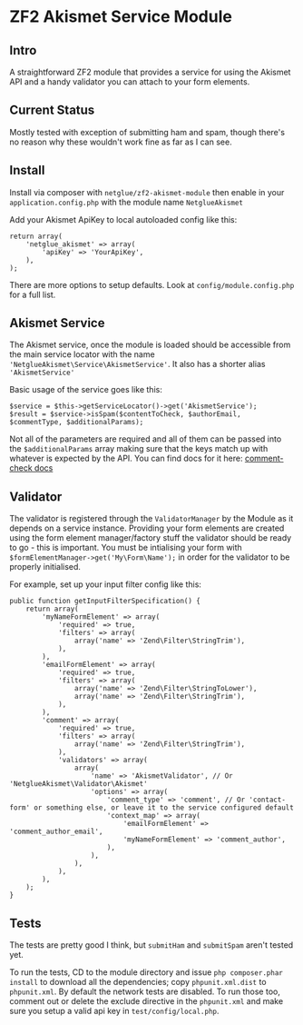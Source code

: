 # ZF2 Akismet Service Module

## Intro

A straightforward ZF2 module that provides a service for using the Akismet API and a handy validator you can attach to your form elements.

## Current Status

Mostly tested with exception of submitting ham and spam, though there's no reason why these wouldn't work fine as far as I can see.

## Install

Install via composer with `netglue/zf2-akismet-module` then enable in your `application.config.php` with the module name `NetglueAkismet`

Add your Akismet ApiKey to local autoloaded config like this:

	return array(
		'netglue_akismet' => array(
			'apiKey' => 'YourApiKey',
		),
	);

There are more options to setup defaults. Look at `config/module.config.php` for a full list.

## Akismet Service

The Akismet service, once the module is loaded should be accessible from the main service locator with the name `'NetglueAkismet\Service\AkismetService'`. It also has a shorter alias `'AkismetService'`

Basic usage of the service goes like this:
	
	$service = $this->getServiceLocator()->get('AkismetService');
	$result = $service->isSpam($contentToCheck, $authorEmail, $commentType, $additionalParams);

Not all of the parameters are required and all of them can be passed into the `$additionalParams` array making sure that the keys match up with whatever is expected by the API. You can find docs for it here: [comment-check docs](https://akismet.com/development/api/#comment-check)

## Validator

The validator is registered through the `ValidatorManager` by the Module as it depends on a service instance. Providing your form elements are created using the form element manager/factory stuff the validator should be ready to go - this is important. You must be intialising your form with `$formElementManager->get('My\Form\Name');` in order for the validator to be properly initialised.

For example, set up your input filter config like this:

	public function getInputFilterSpecification() {
		return array(
			'myNameFormElement' => array(
				'required' => true,
				'filters' => array(
					array('name' => 'Zend\Filter\StringTrim'),
				),
			),
			'emailFormElement' => array(
				'required' => true,
				'filters' => array(
					array('name' => 'Zend\Filter\StringToLower'),
					array('name' => 'Zend\Filter\StringTrim'),
				),
			),
			'comment' => array(
				'required' => true,
				'filters' => array(
					array('name' => 'Zend\Filter\StringTrim'),
				),
				'validators' => array(
					array(
						'name' => 'AkismetValidator', // Or 'NetglueAkismet\Validator\Akismet'
						'options' => array(
							'comment_type' => 'comment', // Or 'contact-form' or something else, or leave it to the service configured default
							'context_map' => array(
								'emailFormElement' => 'comment_author_email',
								'myNameFormElement' => 'comment_author',
							),
						),
					),
				),
			),
		);
	}
	
## Tests

The tests are pretty good I think, but `submitHam` and `submitSpam` aren't tested yet.

To run the tests, CD to the module directory and issue `php composer.phar install` to download all the dependencies; copy `phpunit.xml.dist` to `phpunit.xml`. By default the network tests are disabled. To run those too, comment out or delete the exclude directive in the `phpunit.xml` and make sure you setup a valid api key in `test/config/local.php`.
